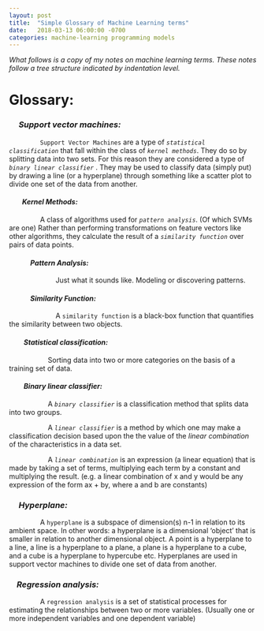 ```yaml
---
layout: post
title:  "Simple Glossary of Machine Learning terms"
date:   2018-03-13 06:00:00 -0700
categories: machine-learning programming models
---
```


*What follows is a copy of my notes on machine learning terms. These notes follow a tree structure indicated by indentation level.*

# Glossary:

### &nbsp;&nbsp;&nbsp;&nbsp; *Support vector machines:*

&nbsp;&nbsp;&nbsp;&nbsp;&nbsp;&nbsp;&nbsp;&nbsp;&nbsp;&nbsp;&nbsp;&nbsp;&nbsp;&nbsp;&nbsp;&nbsp;`Support Vector Machines` are a type of *`statistical classification`* that fall within the class of *`kernel methods`*. They do so by splitting data into two sets.  For this reason they are considered a type of *`binary linear classifier`* . They may be used to classify data (simply put) by drawing a line (or a hyperplane) through something like a scatter plot to divide one set of the data from another.


#### &nbsp;&nbsp;&nbsp;&nbsp;&nbsp;&nbsp;&nbsp;&nbsp;*Kernel Methods:*

&nbsp;&nbsp;&nbsp;&nbsp;&nbsp;&nbsp;&nbsp;&nbsp;&nbsp;&nbsp;&nbsp;&nbsp;&nbsp;&nbsp;&nbsp;&nbsp;A class of algorithms used for *`pattern analysis`*. (Of which SVMs are one) Rather than performing transformations on feature vectors like other algorithms, they calculate the result of a *`similarity function`* over pairs of data points.

#### &nbsp;&nbsp;&nbsp;&nbsp;&nbsp;&nbsp;&nbsp;&nbsp;&nbsp;&nbsp;&nbsp;&nbsp; *Pattern Analysis:*

&nbsp;&nbsp;&nbsp;&nbsp;&nbsp;&nbsp;&nbsp;&nbsp;&nbsp;&nbsp;&nbsp;&nbsp;&nbsp;&nbsp;&nbsp;&nbsp;&nbsp;&nbsp;&nbsp;&nbsp;&nbsp;&nbsp;&nbsp;&nbsp;Just what it sounds like.  Modeling or discovering patterns.

#### &nbsp;&nbsp;&nbsp;&nbsp;&nbsp;&nbsp;&nbsp;&nbsp;&nbsp;&nbsp;&nbsp;&nbsp; *Similarity Function:*

&nbsp;&nbsp;&nbsp;&nbsp;&nbsp;&nbsp;&nbsp;&nbsp;&nbsp;&nbsp;&nbsp;&nbsp;&nbsp;&nbsp;&nbsp;&nbsp;&nbsp;&nbsp;&nbsp;&nbsp;&nbsp;&nbsp;&nbsp;&nbsp;A `similarity function` is a black-box function that quantifies the similarity between two objects.


#### &nbsp;&nbsp;&nbsp;&nbsp;&nbsp;&nbsp;&nbsp;&nbsp; *Statistical classification:*

&nbsp;&nbsp;&nbsp;&nbsp;&nbsp;&nbsp;&nbsp;&nbsp;&nbsp;&nbsp;&nbsp;&nbsp;&nbsp;&nbsp;&nbsp;&nbsp;&nbsp;&nbsp;&nbsp;&nbsp;Sorting data into two or more categories on the basis of a training set of data.


#### &nbsp;&nbsp;&nbsp;&nbsp;&nbsp;&nbsp;&nbsp;&nbsp; *Binary linear classifier:*

&nbsp;&nbsp;&nbsp;&nbsp;&nbsp;&nbsp;&nbsp;&nbsp;&nbsp;&nbsp;&nbsp;&nbsp;&nbsp;&nbsp;&nbsp;&nbsp;&nbsp;&nbsp;&nbsp;&nbsp;A *`binary classifier`* is a classification method that splits data into two groups.

&nbsp;&nbsp;&nbsp;&nbsp;&nbsp;&nbsp;&nbsp;&nbsp;&nbsp;&nbsp;&nbsp;&nbsp;&nbsp;&nbsp;&nbsp;&nbsp;&nbsp;&nbsp;&nbsp;&nbsp;A *`linear classifier`* is a method by which one may make a classification decision based upon the the value of the *linear combination* of the characteristics in a data set.

&nbsp;&nbsp;&nbsp;&nbsp;&nbsp;&nbsp;&nbsp;&nbsp;&nbsp;&nbsp;&nbsp;&nbsp;&nbsp;&nbsp;&nbsp;&nbsp;&nbsp;&nbsp;&nbsp;&nbsp;A *`linear combination`* is an expression (a linear equation) that is made by taking a set of terms, multiplying each term by a constant and multiplying the result.  (e.g. a linear combination of x and y would be any expression of the form ax + by, where a and b are constants)

### &nbsp;&nbsp;&nbsp;&nbsp; *Hyperplane:*

&nbsp;&nbsp;&nbsp;&nbsp;&nbsp;&nbsp;&nbsp;&nbsp;&nbsp;&nbsp;&nbsp;&nbsp;&nbsp;&nbsp;&nbsp;&nbsp;A `hyperplane` is a subspace of dimension(s) n-1 in relation to its ambient space. In other words: a hyperplane is a dimensional ‘object’ that is smaller in relation to another dimensional object.  A point is a hyperplane to a line, a line is a hyperplane to a plane, a plane is a hyperplane to a cube, and a cube is a hyperplane to hypercube etc.  Hyperplanes are used in support vector machines to divide one set of data from another.

### &nbsp;&nbsp;&nbsp;&nbsp;*Regression analysis:*

&nbsp;&nbsp;&nbsp;&nbsp;&nbsp;&nbsp;&nbsp;&nbsp;&nbsp;&nbsp;&nbsp;&nbsp;&nbsp;&nbsp;&nbsp;&nbsp;A `regression analysis` is a set of statistical processes for estimating the relationships between two or more variables.  (Usually one or more independent variables and one dependent variable)
